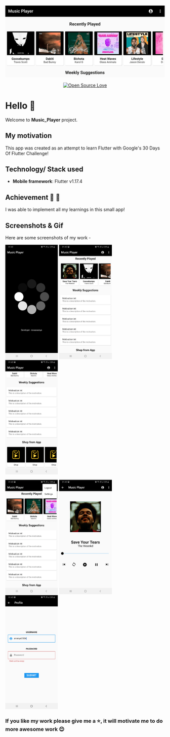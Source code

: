 <div align="center">

![Banner](screenshots/banner.png)

[![Open Source Love](https://badges.frapsoft.com/os/v1/open-source.svg?v=103)](https://github.com/teamtigers/donate_plasma/)

</div>

# Hello :wave:

Welcome to **Music_Player** project. 

## My motivation

This app was created as an attempt to learn Flutter with Google's 30 Days Of Flutter Challenge!

## Technology/ Stack used

- **Mobile framework**: Flutter v1.17.4


## Achievement :tada: :raised_hands:

I was able to implement all my learnings in this small app!

## Screenshots & Gif

Here are some screenshots of my work -

<p>
  <img src='screenshots/splash_screen.png' width = '33%'>
  <img src= 'screenshots/home_page1.png' width = '33%' >
  <img src ='screenshots/home_page2.png' width = '33%'>
</p>

<p>
  <img src='screenshots/home_page3.png' width = '33%'>
  <img src= 'screenshots/music_screen.png' width = '33%'>
  <img src ='screenshots/login_page.png' width = '33%'>
</p>



### If you like my work please give me a :star:, it will motivate me to do more awesome work :blush: